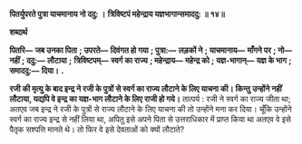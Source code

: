 **पितर्युपरते पुत्रा याचमानाय नो ददु: ।** **त्रिविष्टपं महेन्द्राय यज्ञभागान्समाददु: ॥ १४॥** 

**शब्दार्थ** 

**पितरि—** **जब उनका पिता** **; उपरते—** **दिवंगत हो गया** **; पुत्रा:—** **लड़कों ने** **; याचमानाय—** **माँगने पर** **; नो—** **नहीं** **; ददु:—** **लौटाया** **;** **त्रिविष्टपम्—** **स्वर्ग का राज्य** **; महेन्द्राय—** **महेन्द्र को** **; यज्ञ-भागान्—** **यज्ञ के भाग** **; समाददु:—** **दिया।** **.** 

**रजी की मृत्यु के बाद इन्द्र ने रजी के पुत्रों से स्वर्ग का राज्य लौटाने के लिए याचना की। किन्तु** **उन्होंने नहीं लौटाया, यद्यपि वे इन्द्र का यज्ञ-भाग लौटाने के लिए राजी हो गये।** तात्पर्य : रजी ने स्वर्ग का राज्य जीता था; अतएव जब इन्द्र ने रजी के पुत्रों से राज्य लौटाने के लिए याचना की तो उन्होंने मना कर दिया। चूँकि उन्होंने स्वर्ग का राज्य इन्द्र से नहीं लिया था, अपितु इसे अपने पिता से उत्तराधिकार में प्राप्त किया था अतएव वे इसे पैतृक सश्पत्ति मानते थे। तो फिर वे इसे देवताओं को क्यों लौटाते?  